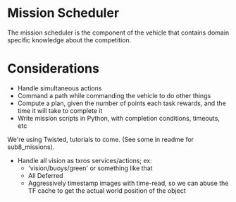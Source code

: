 Mission Scheduler
==============

The mission scheduler is the component of the vehicle that contains domain specific knowledge about the competition.

# Considerations

* Handle simultaneous actions
* Command a path while commanding the vehicle to do other things
* Compute a plan, given the number of points each task rewards, and the time it will take to complete it
* Write mission scripts in Python, with completion conditions, timeouts, etc


We're using Twisted, tutorials to come. (See some in readme for sub8_missions).


* Handle all vision as txros services/actions; ex:
    * 'vision/buoys/green' or something like that
    * All Deferred
    * Aggressively timestamp images with time-read, so we can abuse the TF cache to get the actual world position of the object

